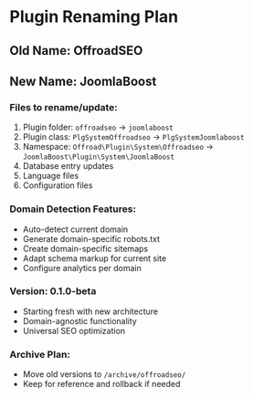 # Plugin Renaming Plan

## Old Name: OffroadSEO

## New Name: JoomlaBoost

### Files to rename/update:

1. Plugin folder: `offroadseo` → `joomlaboost`
2. Plugin class: `PlgSystemOffroadseo` → `PlgSystemJoomlaboost`
3. Namespace: `Offroad\Plugin\System\Offroadseo` → `JoomlaBoost\Plugin\System\JoomlaBoost`
4. Database entry updates
5. Language files
6. Configuration files

### Domain Detection Features:

- Auto-detect current domain
- Generate domain-specific robots.txt
- Create domain-specific sitemaps
- Adapt schema markup for current site
- Configure analytics per domain

### Version: 0.1.0-beta

- Starting fresh with new architecture
- Domain-agnostic functionality
- Universal SEO optimization

### Archive Plan:

- Move old versions to `/archive/offroadseo/`
- Keep for reference and rollback if needed
